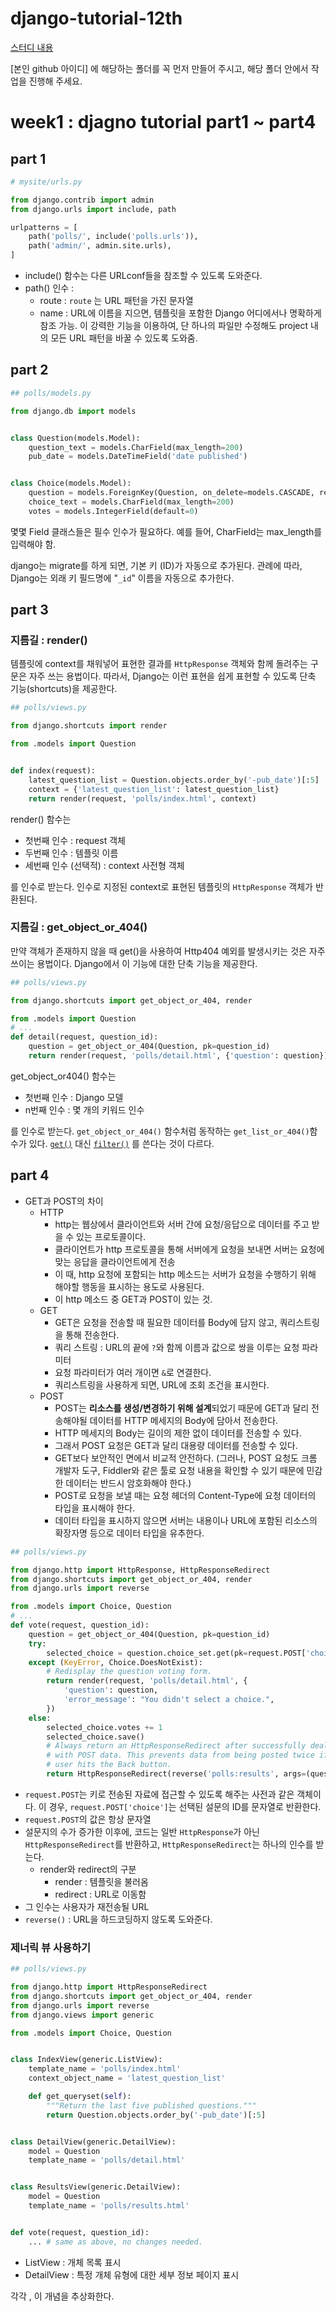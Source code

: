 # django-tutorial-12th

[스터디 내용](https://www.notion.so/1-Django-tutorial-43bd49334db6449c96d9b336b31cf2ac)  

[본인 github 아이디] 에 해당하는 폴더를 꼭 먼저 만들어 주시고, 해당 폴더 안에서 작업을 진행해 주세요.

# week1 : djagno tutorial part1 ~ part4

## part 1

```python
# mysite/urls.py

from django.contrib import admin
from django.urls import include, path

urlpatterns = [
    path('polls/', include('polls.urls')),
    path('admin/', admin.site.urls),
]
```

- include() 함수는 다른 URLconf들을 참조할 수 있도록 도와준다.
- path() 인수 :
    - route : `route` 는 URL 패턴을 가진 문자열
    - name : URL에 이름을 지으면, 템플릿을 포함한 Django 어디에서나 명확하게 참조 가능. 이 강력한 기능을 이용하여, 단 하나의 파일만 수정해도 project 내의 모든 URL 패턴을 바꿀 수 있도록 도와줌.



## part 2

```python
## polls/models.py

from django.db import models


class Question(models.Model):
    question_text = models.CharField(max_length=200)
    pub_date = models.DateTimeField('date published')


class Choice(models.Model):
    question = models.ForeignKey(Question, on_delete=models.CASCADE, related_name="choices")
    choice_text = models.CharField(max_length=200)
    votes = models.IntegerField(default=0)
```

몇몇 Field 클래스들은 필수 인수가 필요하다. 예를 들어, CharField는 max_length를 입력해야 함.

django는 migrate를 하게 되면, 기본 키 (ID)가 자동으로 추가된다. 관례에 따라, Django는 외래 키 필드명에 "`_id`" 이름을 자동으로 추가한다.



## part 3

### 지름길 : render()

템플릿에 context를 채워넣어 표현한 결과를 `HttpResponse`  객체와 함께 돌려주는 구문은 자주 쓰는 용법이다. 따라서, Django는 이런 표현을 쉽게 표현할 수 있도록 단축 기능(shortcuts)을 제공한다.

```python
## polls/views.py

from django.shortcuts import render

from .models import Question


def index(request):
    latest_question_list = Question.objects.order_by('-pub_date')[:5]
    context = {'latest_question_list': latest_question_list}
    return render(request, 'polls/index.html', context)
```

render() 함수는

- 첫번째 인수 : request 객체
- 두번째 인수 : 템플릿 이름
- 세번째 인수 (선택적) : context 사전형 객체

를 인수로 받는다. 인수로 지정된 context로 표현된 템플릿의 `HttpResponse` 객체가 반환된다.



### 지름길 : get_object_or_404()

만약 객체가 존재하지 않을 때 get()을 사용하여 Http404 예외를 발생시키는 것은 자주 쓰이는 용법이다. Django에서 이 기능에 대한 단축 기능을 제공한다.

```python
## polls/views.py

from django.shortcuts import get_object_or_404, render

from .models import Question
# ...
def detail(request, question_id):
    question = get_object_or_404(Question, pk=question_id)
    return render(request, 'polls/detail.html', {'question': question})
```

get_object_or404() 함수는

- 첫번째 인수 : Django 모델
- n번째 인수 : 몇 개의 키워드 인수

를 인수로 받는다.  `get_object_or_404()` 함수처럼 동작하는 `get_list_or_404()`함수가 있다. [`get()`](https://docs.djangoproject.com/ko/3.1/ref/models/querysets/#django.db.models.query.QuerySet.get) 대신 [`filter()`](https://docs.djangoproject.com/ko/3.1/ref/models/querysets/#django.db.models.query.QuerySet.filter) 를 쓴다는 것이 다르다.



## part 4

- GET과 POST의 차이
    - HTTP
        - http는 웹상에서 클라이언트와 서버 간에 요청/응답으로 데이터를 주고 받을 수 있는 프로토콜이다. 
        - 클라이언트가 http 프로토콜을 통해 서버에게 요청을 보내면 서버는 요청에 맞는 응답을 클라이언트에게 전송
        - 이 때, http 요청에 포함되는 http 메소드는 서버가 요청을 수행하기 위해 해야할 행동을 표시하는 용도로 사용된다.
        - 이 http 메소드 중 GET과 POST이 있는 것.
    - GET
        - GET은 요청을 전송할 때 필요한 데이터를 Body에 담지 않고, 쿼리스트링을 통해 전송한다.
        - 쿼리 스트링 : URL의 끝에 `?`와 함께 이름과 값으로 쌍을 이루는 요청 파라미터
        - 요청 파라미터가 여러 개이면 `&`로 연결한다. 
        - 쿼리스트링을 사용하게 되면, URL에 조회 조건을 표시한다.
    - POST
        - POST는 **리소스를 생성/변경하기 위해 설계**되었기 때문에 GET과 달리 전송해야될 데이터를 HTTP 메세지의 Body에 담아서 전송한다.
        - HTTP 메세지의 Body는 길이의 제한 없이 데이터를 전송할 수 있다.
        - 그래서 POST 요청은 GET과 달리 대용량 데이터를 전송할 수 있다.
        - GET보다 보안적인 면에서 비교적 안전하다. (그러나, POST 요청도 크롬 개발자 도구, Fiddler와 같은 툴로 요청 내용을 확인할 수 있기 때문에 민감한 데이터는 반드시 암호화해야 한다.)
        - POST로 요청을 보낼 때는 요청 헤더의 Content-Type에 요청 데이터의 타입을 표시해야 한다.
        - 데이터 타입을 표시하지 않으면 서버는 내용이나 URL에 포함된 리소스의 확장자명 등으로 데이터 타입을 유추한다.



```python
## polls/views.py

from django.http import HttpResponse, HttpResponseRedirect
from django.shortcuts import get_object_or_404, render
from django.urls import reverse

from .models import Choice, Question
# ...
def vote(request, question_id):
    question = get_object_or_404(Question, pk=question_id)
    try:
        selected_choice = question.choice_set.get(pk=request.POST['choice'])
    except (KeyError, Choice.DoesNotExist):
        # Redisplay the question voting form.
        return render(request, 'polls/detail.html', {
            'question': question,
            'error_message': "You didn't select a choice.",
        })
    else:
        selected_choice.votes += 1
        selected_choice.save()
        # Always return an HttpResponseRedirect after successfully dealing
        # with POST data. This prevents data from being posted twice if a
        # user hits the Back button.
        return HttpResponseRedirect(reverse('polls:results', args=(question.id,)))
```

- `request.POST`는 키로 전송된 자료에 접근할 수 있도록 해주는 사전과 같은 객체이다. 이 경우, `request.POST['choice']`는 선택된 설문의 ID를 문자열로 반환한다.
- `request.POST`의 값은 항상 문자열
- 설문지의 수가 증가한 이후에, 코드는 일반 `HttpResponse`가 아닌 `HttpResponseRedirect`를 반환하고, `HttpResponseRedirect`는 하나의 인수를 받는다.
    - render와 redirect의 구분
        - render : 템플릿을 불러옴
        - redirect : URL로 이동함
- 그 인수는 사용자가 재전송될 URL
- `reverse()` : URL을 하드코딩하지 않도록 도와준다.



### 제너릭 뷰 사용하기

```python
## polls/views.py

from django.http import HttpResponseRedirect
from django.shortcuts import get_object_or_404, render
from django.urls import reverse
from django.views import generic

from .models import Choice, Question


class IndexView(generic.ListView):
    template_name = 'polls/index.html'
    context_object_name = 'latest_question_list'

    def get_queryset(self):
        """Return the last five published questions."""
        return Question.objects.order_by('-pub_date')[:5]


class DetailView(generic.DetailView):
    model = Question
    template_name = 'polls/detail.html'


class ResultsView(generic.DetailView):
    model = Question
    template_name = 'polls/results.html'


def vote(request, question_id):
    ... # same as above, no changes needed.
```

- ListView : 개체 목록 표시
- DetailView : 특정 개체 유형에 대한 세부 정보 페이지 표시

각각 , 이 개념을 추상화한다.